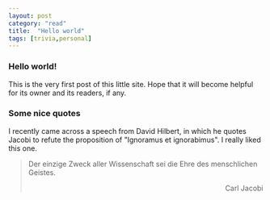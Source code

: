```yaml
---
layout: post
category: "read"
title:  "Hello world"
tags: [trivia,personal]
---
```

### Hello world!
This is the very first post of this little site. Hope that it will become helpful for its owner and its readers, if any.
<!--more-->
### Some nice quotes
I recently came across a speech from David Hilbert, in which he quotes Jacobi to refute the proposition of "Ignoramus et ignorabimus". I really liked this one.
>Der einzige Zweck aller Wissenschaft sei die Ehre des menschlichen Geistes.
><p align="right">Carl Jacobi</p>
